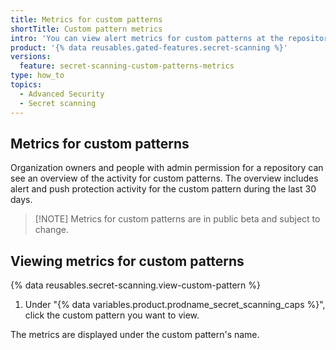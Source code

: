 ```yaml
---
title: Metrics for custom patterns
shortTitle: Custom pattern metrics
intro: 'You can view alert metrics for custom patterns at the repository, organization, and enterprise levels.'
product: '{% data reusables.gated-features.secret-scanning %}'
versions:
  feature: secret-scanning-custom-patterns-metrics
type: how_to
topics:
  - Advanced Security
  - Secret scanning
---
```


## Metrics for custom patterns

Organization owners and people with admin permission for a repository can see an overview of the activity for custom patterns. The overview includes alert and push protection activity for the custom pattern during the last 30 days.

> [!NOTE] Metrics for custom patterns are in public beta and subject to change.

## Viewing metrics for custom patterns

{% data reusables.secret-scanning.view-custom-pattern %}
1. Under "{% data variables.product.prodname_secret_scanning_caps %}", click the custom pattern you want to view.

The metrics are displayed under the custom pattern's name.
